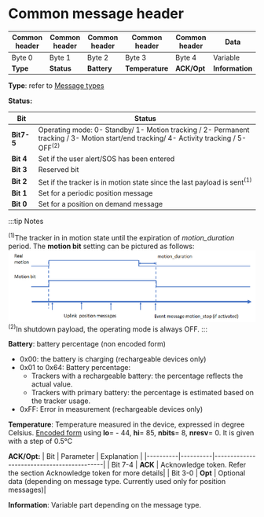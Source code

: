# Common message header


| Common header | Common header | Common header | Common header | Common header |Data |
|-------------------|----------|----------|----------|----------|----------|
|  Byte 0 |  Byte 1 |  Byte 2 |  Byte 3 |  Byte 4 | Variable      |
| **Type** | **Status** | **Battery** |  **Temperature** | **ACK/Opt** |  **Information** |

 **Type**: refer to [Message types](../../uplink-messages/)

**Status:**

|Bit     | Status                  |
|------------|-----------------------------|
|  **Bit7-5**|  Operating mode: 0- Standby/ 1-	Motion tracking / 2-	Permanent tracking / 3-	Motion start/end tracking/ 4- Activity tracking / 5- OFF<sup>(2)</sup> |
|  **Bit 4** |  Set if the user alert/SOS has been entered         |
|  **Bit 3** |  Reserved bit                                       |
|  **Bit 2** |  Set if the tracker is in motion state since the last payload is sent<sup>(1)</sup>|
|  **Bit 1** |  Set for a periodic position message  |
|  **Bit 0** |  Set for a position on demand message |

:::tip Notes

<sup>(1)</sup>The tracker in in motion state until the expiration of *motion_duration* period. The **motion bit** setting can be pictured as follows:
![](images/image14.png)
<sup>(2)</sup>In shutdown payload, the operating mode is always OFF.
:::

 **Battery**: battery percentage (non encoded form)
-   0x00: the battery is charging (rechargeable devices only)
-   0x01 to 0x64: Battery percentage:
    -   Trackers with a rechargeable battery: the percentage reflects the actual value.
    -   Trackers with primary battery: the percentage is estimated based on the tracker usage.
-   0xFF: Error in measurement (rechargeable devices only)

 **Temperature**: Temperature measured in the device, expressed in degree Celsius. [Encoded form](../encoded-form/readme.md) using **lo**= - 44, **hi**= 85, **nbits**= 8, **nresv**= 0. It is given  with a step of 0.5°C

**ACK/Opt:**
|  Bit |  Parameter | Explanation   |
|----------|----------|-------------------------------------------|
|  Bit 7-4 |  **ACK** |  Acknowledge token. Refer the section Acknowledge token for more details|
|  Bit 3-0 |  **Opt** |  Optional data (depending on message type. Currently used only for position messages)|

 **Information**: Variable part depending on the message type.
